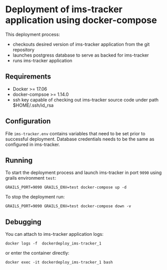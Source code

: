 # Deployment of ims-tracker application using docker-compose

This deployment process:

- checkouts desired version of ims-tracker application from the git repository
- launches postgress database to serve as backed for ims-tracker
- runs ims-tracker application

## Requirements

- Docker >= 17.06
- docker-compsoe >= 1.14.0
- ssh key capable of checking out ims-tracker source code under path $HOME/.ssh/id_rsa

## Configuration
File `ims-tracker.env` contains variables that need to be set prior to successful deployment. Database credentials needs to be the same as configured in ims-tracker.

## Running
To start the deployment process and launch ims-tracker in port `9090` using grails environment `test`: 

~~~
GRAILS_PORT=9090 GRAILS_ENV=test docker-compose up -d
~~~

To stop the deployment run:
~~~
GRAILS_PORT=9090 GRAILS_ENV=test docker-compose down -v
~~~
## Debugging
You can attach to ims-tracker application logs:
~~~
docker logs -f  dockerdeploy_ims-tracker_1
~~~

or enter the container directly:

~~~
docker exec -it dockerdeploy_ims-tracker_1 bash
~~~